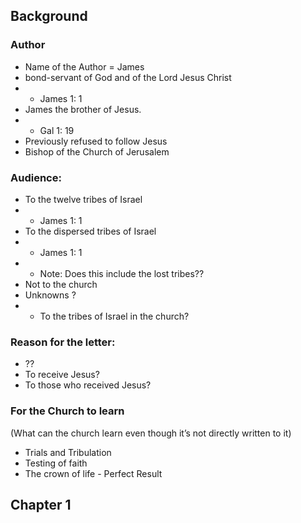 ## Background

### Author 
- Name of the Author = James
- bond-servant of God and of the Lord Jesus Christ
- - James 1: 1
- James the brother of Jesus. 
- - Gal 1: 19
- Previously refused to follow Jesus
- Bishop of the Church of Jerusalem

### Audience:
- To the twelve tribes of Israel
- - James 1: 1
- To the dispersed tribes of Israel
- - James 1: 1
- - Note: Does this include the lost tribes??
- Not to the church
- Unknowns ?
- - To the tribes of Israel in the church?

### Reason for the letter:
- ??
- To receive Jesus?
- To those who received Jesus?

### For the Church to learn
(What can the church learn even though it’s not directly written to it)
- Trials and Tribulation
- Testing of faith
- The crown of life - Perfect Result


## Chapter 1 

